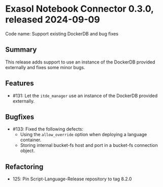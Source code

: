 # Exasol Notebook Connector 0.3.0, released 2024-09-09

Code name: Support existing DockerDB and bug fixes

## Summary

This release adds support to use an instance of the DockerDB provided externally and fixes some minor bugs.

## Features

* #131: Let the `itde_manager` use an instance of the DockerDB provided externally.

## Bugfixes

* #133: Fixed the following defects:
  - Using the `allow_override` option when deploying a language container.
  - Storing internal bucket-fs host and port in a bucket-fs connection object.

## Refactoring

* 125: Pin Script-Language-Release repository to tag 8.2.0